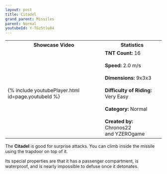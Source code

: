 ```yaml
---
layout: post
title: Citadel
grand_parent: Missiles
parent: Normal
youtubeId: Y-TGz5tlu84
---
```


<table>
    <tr>
        <th>Showcase Video</th>
        <th>Statistics</th>
    </tr>
    <tr>
        <td>{% include youtubePlayer.html id=page.youtubeId %}</td>
        <td>
            <b>TNT Count:</b> 16<br><br>
            <b>Speed:</b> 2.0 m/s<br><br>
            <b>Dimensions:</b> 9x3x3<br><br>
            <b>Difficulty of Riding:</b> Very Easy<br><br>
            <b>Category:</b> Normal<br><br>
            <b>Created by:</b> Chronos22<br>and YZEROgame
        </td>
    </tr>
</table>

The **Citadel** is good for surprise attacks. You can climb inside the missile using the trapdoor on top of it.

Its special properties are that it has a passenger compartment, is waterproof, and is nearly impossible to defuse once it detonates.